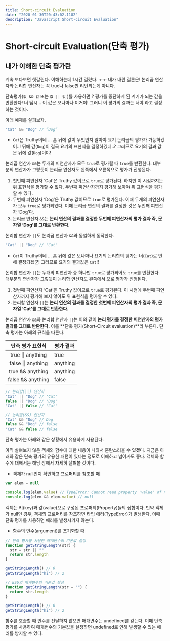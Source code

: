 ```yaml
---
title: Short-circuit Evaluation
date: "2020-01-30T20:43:02.118Z"
description: "Javascript Short-circuit Evaluation"
---
```


# Short-circuit Evaluation(단축 평가)

## 내가 이해한 단축 평가란

계속 보다보면 헷갈린다. 이해하는데 1시간 걸렸다. ㅜㅜ
내가 내린 결론은!
논리곱 연산자와 논리합 연산자는 꼭 true나 false만 리턴되는게 아니다.

단축평가(`값 && 값` 또는 `값 || 값` )를 사용하면 ?
평가를 중단하게 된 계기가 되는 값을 반환한다!
너 땜시 .. 이 값은 보나마나 이거야! 그러니 이 평가의 결과는 너야 라고 결정하는 것이다.

아래 예제를 살펴보자.

```javascript
"Cat" && "Dog" // “Dog”
```

- `Cat`은 Truthy이네 ... 흠 뒤에 값이 무엇인지 알아야 요기 논리곱의 평가가 가능하겠어..! 뒤에 값(`Dog`)이 결국 요기의 표현식을 결정하겠네..?
  그러므로 요기의 결과 값은 뒤에 값(`Dog`)이야!

논리곱 연산자 `&&`는 두개의 피연산자가 모두 `true`로 평가될 때 `true`를 반환한다. 대부분의 연산자가 그렇듯이 논리곱 연산자도 왼쪽에서 오른쪽으로 평가가 진행된다.

1. 첫번째 피연산자 ‘Cat’은 Truthy 값이므로 `true`로 평가된다. 하지만 이 시점까지는 위 표현식을 평가할 수 없다. 두번째 피연산자까지 평가해 보아야 위 표현식을 평가할 수 있다.
2. 두번째 피연산자 ‘Dog’은 Truthy 값이므로 `true`로 평가된다. 이때 두개의 피연산자가 모두 `true`로 평가되었다. 이때 논리곱 연산의 결과를 결정한 것은 두번째 피연산자 ‘Dog’다.
3. 논리곱 연산자 `&&`는 **논리 연산의 결과를 결정한 두번째 피연산자의 평가 결과 즉, 문자열 ‘Dog’를 그대로 반환한다.**

논리합 연산자 `||`도 논리곱 연산자 `&&`와 동일하게 동작한다.

```javascript
"Cat" || "Dog" // 'Cat'
```

- `Cat`이 Truthy이네 ... 흠 뒤에 값은 보나마나 요기의 논리합의 평가는 너(`Cat`)로 인해 결정되겠군!
  그러므로 요기의 결과값은 `Cat`!!

논리합 연산자 `||`는 두개의 피연산자 중 하나만 `true`로 평가되어도 `true`를 반환한다. 대부분의 연산자가 그렇듯이 논리합 연산자도 왼쪽에서 으로 평가가 진행된다.

1. 첫번째 피연산자 ‘Cat’은 Truthy 값이므로 `true`로 평가된다. 이 시점에 두번째 피연산자까지 평가해 보지 않아도 위 표현식을 평가할 수 있다.
2. 논리합 연산자 `||`는 **논리 연산의 결과를 결정한 첫번째 피연산자의 평가 결과 즉, 문자열 ‘Cat’를 그대로 반환한다.**

논리곱 연산자 `&&`와 논리합 연산자 `||`는 이와 같이 **논리 평가를 결정한 피연산자의 평가 결과를 그대로 반환한다.** 이를 **단축 평가(Short-Circuit evaluation)**라 부른다. 단축 평가는 아래의 규칙을 따른다.

|  단축 평가 표현식   | 평가 결과 |
| :-----------------: | :-------- |
| true \|\| anything  | true      |
| false \|\| anything | anything  |
|  true && anything   | anything  |
|  false && anything  | false     |

```javascript
// 논리합(||) 연산자
"Cat" || "Dog" // 'Cat'
false || "Dog" // 'Dog'
"Cat" || false // 'Cat'

// 논리곱(&&) 연산자
"Cat" && "Dog" // Dog
false && "Dog" // false
"Cat" && false // false
```

단축 평가는 아래와 같은 상황에서 유용하게 사용된다.

아직 살펴보지 않은 객체와 함수에 대한 내용이 나와서 혼란스러울 수 있겠다. 지금은 아래와 같은 단축 평가의 유용한 패턴이 있다는 정도로 이해하고 넘어가도 좋다. 객체와 함수에 대해서는 해당 장에서 자세히 살펴볼 것이다.

- 객체가 null인지 확인하고 프로퍼티를 참조할 때

```javascript
var elem = null

console.log(elem.value) // TypeError: Cannot read property 'value' of null
console.log(elem && elem.value) // null
```

객체는 키(key)과 값(value)으로 구성된 프로퍼티(Property)들의 집합이다. 만약 객체가 null인 경우, 객체의 프로퍼티를 참조하면 타입 에러(TypeError)가 발생한다. 이때 단축 평가를 사용하면 에러를 발생시키지 않는다.

- 함수의 인수(argument)를 초기화할 때

```javascript
// 단축 평가를 사용한 매개변수의 기본값 설정
function getStringLength(str) {
  str = str || ""
  return str.length
}

getStringLength() // 0
getStringLength("hi") // 2

// ES6의 매개변수의 기본값 설정
function getStringLength(str = "") {
  return str.length
}

getStringLength() // 0
getStringLength("hi") // 2
```

함수를 호출할 때 인수를 전달하지 않으면 매개변수는 undefined를 갖는다. 이때 단축 평가를 사용하여 매개변수의 기본값을 설정하면 undefined로 인해 발생할 수 있는 에러를 방지할 수 있다.
